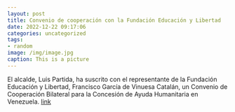 ```yaml
---
layout: post
title: Convenio de cooperación con la Fundación Educación y Libertad
date: 2022-12-22 09:17:06
categories: uncategorized
tags:
- random
image: /img/image.jpg
caption: This is a picture
---
```

El alcalde, Luis Partida, ha suscrito con el representante de la Fundación Educación y Libertad, Francisco García de Vinuesa Catalán, un Convenio de Cooperación Bilateral para la Concesión de Ayuda Humanitaria en Venezuela.  [link](https://www.ayto-villacanada.es/noticias/convenio-de-cooperacion-con-la-fundacion-educacion-y-libertad/)
